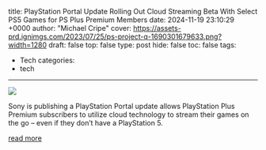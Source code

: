 title: PlayStation Portal Update Rolling Out Cloud Streaming Beta With Select PS5 Games for PS Plus Premium Members
date: 2024-11-19 23:10:29 +0000
author: "Michael Cripe"
cover: https://assets-prd.ignimgs.com/2023/07/25/ps-project-q-1690301679633.png?width=1280
draft: false
top: false
type: post
hide: false
toc: false
tags:
  - Tech
categories:
  - tech
---

![](https://assets-prd.ignimgs.com/2023/07/25/ps-project-q-1690301679633.png?width=1280)

Sony is publishing a PlayStation Portal update allows PlayStation Plus Premium subscribers to utilize cloud technology to stream their games on the go – even if they don’t have a PlayStation 5.

[read more](https://www.ign.com/articles/playstation-portal-update-rolling-out-cloud-streaming-beta-with-select-ps5-games-for-ps-plus-premium-members)
